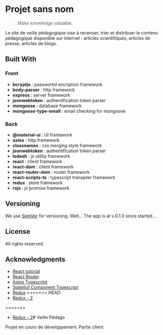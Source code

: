 # Projet sans nom

> Make knowledge valuable.

Le site de veille pédagogique vise à recenser, trier et distribuer le contenu pédagogique disponible sur internet : articles scientifiques, articles de presse, articles de blogs.

## Built With

### Front

  * **bcryptjs** : passworkd encription framework
  * **body-parser** : http framework
  * **express** : server framework
  * **jsonwebtoken** : authentification token parser
  * **mongoose** : database framework
  * **mongoose-type-email** : email checking for mongoose

### Back

  * **@material-ui** : UI framework
  * **axios** : http framework
  * **classnames** : css merging style framework
  * **jsonwebtoken** : authentification token parser
  * **lodash** : js utility framework
  * **react** : client framework
  * **react-dom** : client framework
  * **react-router-dom** : router framework
  * **react-scripts-ts** : typescript transpiler framework
  * **redux** : store framework
  * **rxjs** : js promise framework

## Versioning

We use [SemVer](http://semver.org/) for versioning. Well... The app is at v.0.1.0 since started...

## License

All rights reserved

## Acknowledgments

* [React tutorial](https://reactjs.org/tutorial/tutorial.html)
* [React Router](https://reacttraining.com/react-router/web/guides/philosophy)
* [Axios Typescript](https://github.com/axios/axios/blob/master/test/typescript/axios.ts)
* [Statefull Component Typescript](https://levelup.gitconnected.com/ultimate-react-component-patterns-with-typescript-2-8-82990c516935)
* [Redux](https://medium.com/coding-artist/practical-redux-chapter-1-core-concepts-f5a53f74505c)
<<<<<<< HEAD
* [Redux - 2](https://medium.freecodecamp.org/understanding-redux-the-worlds-easiest-guide-to-beginning-redux-c695f45546f6)

=======
* [Redux - 2](https://medium.freecodecamp.org/understanding-redux-the-worlds-easiest-guide-to-beginning-redux-c695f45546f6)# Veille Pédago

Projet en cours de développement. Partie client.
